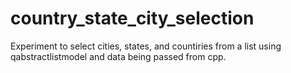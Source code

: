 # country_state_city_selection
Experiment to select cities, states, and countiries from a list using qabstractlistmodel and data being passed from cpp.
